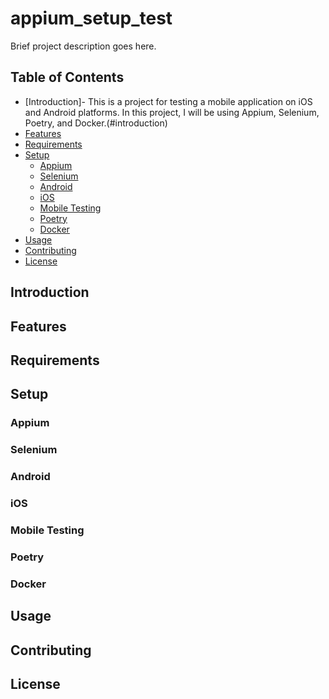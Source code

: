 # appium_setup_test

Brief project description goes here.

## Table of Contents

- [Introduction]- This is a project for testing a mobile application on iOS and Android platforms. In this project, I will be using Appium, Selenium, Poetry, and Docker.(#introduction)
- [Features](#features)
- [Requirements](#requirements)
- [Setup](#setup)
  - [Appium](#appium)
  - [Selenium](#selenium)
  - [Android](#android)
  - [iOS](#ios)
  - [Mobile Testing](#mobile-testing)
  - [Poetry](#poetry)
  - [Docker](#docker)
- [Usage](#usage)
- [Contributing](#contributing)
- [License](#license)

## Introduction



## Features



## Requirements


## Setup



### Appium



### Selenium



### Android



### iOS


### Mobile Testing



### Poetry


### Docker


## Usage


## Contributing


## License


